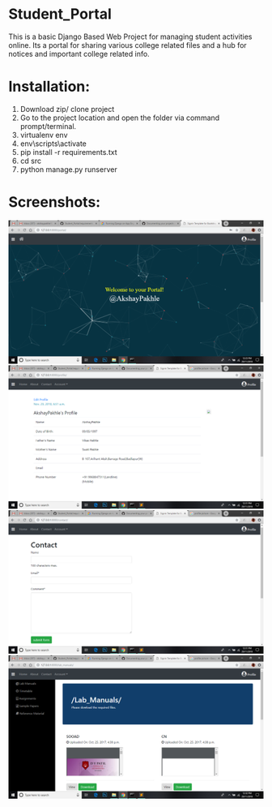 # Student_Portal
This is a basic Django Based Web Project for managing student activities online. Its a portal for sharing various college related files and a hub for notices and important college related info. 

# Installation:
1. Download zip/ clone project
2. Go to the project location and open the folder via command prompt/terminal.
3. virtualenv env
4. env\scripts\activate
5. pip install -r requirements.txt
6. cd src
7. python manage.py runserver

# Screenshots:

![Screenshot](https://github.com/Akshaypakhle10/Student_Portal/blob/master/static/media/SS/Screenshot%20(30).png)
![Screenshot](https://github.com/Akshaypakhle10/Student_Portal/blob/master/static/media/SS/Screenshot%20(31).png)
![Screenshot](https://github.com/Akshaypakhle10/Student_Portal/blob/master/static/media/SS/Screenshot%20(32).png)
![Screenshot](https://github.com/Akshaypakhle10/Student_Portal/blob/master/static/media/SS/Screenshot%20(33).png)
